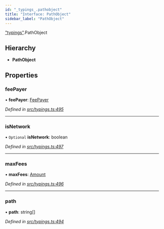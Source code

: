 ```yaml
---
id: "_typings_.pathobject"
title: "Interface: PathObject"
sidebar_label: "PathObject"
---
```


["typings"](../modules/_typings_.md).PathObject

## Hierarchy

* **PathObject**

## Properties

### feePayer

•  **feePayer**: [FeePayer](../enums/_typings_.feepayer.md)

*Defined in [src/typings.ts:495](https://github.com/trustlines-protocol/clientlib/blob/8b30ce1/src/typings.ts#L495)*

___

### isNetwork

• `Optional` **isNetwork**: boolean

*Defined in [src/typings.ts:497](https://github.com/trustlines-protocol/clientlib/blob/8b30ce1/src/typings.ts#L497)*

___

### maxFees

•  **maxFees**: [Amount](_typings_.amount.md)

*Defined in [src/typings.ts:496](https://github.com/trustlines-protocol/clientlib/blob/8b30ce1/src/typings.ts#L496)*

___

### path

•  **path**: string[]

*Defined in [src/typings.ts:494](https://github.com/trustlines-protocol/clientlib/blob/8b30ce1/src/typings.ts#L494)*
